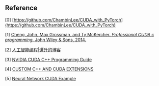 

## Reference
[0] [https://github.com/ChambinLee/CUDA_with_PyTorch](https://github.com/ChambinLee/CUDA_with_PyTorch)

[1] [Cheng, John, Max Grossman, and Ty McKercher. *Professional CUDA c programming*. John Wiley & Sons, 2014.](https://books.google.com.hk/books?hl=en&lr=&id=q3DvBQAAQBAJ&oi=fnd&pg=PR17&dq=Professional+CUDA+C+Programming&ots=Kio2_nzxI1&sig=wo3a06_kK3QepKxMsVHIG4qk3Hk&redir_esc=y&hl=zh-CN&sourceid=cndr#v=onepage&q=Professional%20CUDA%20C%20Programming&f=false)

[2] [人工智能编程|谭升的博客](https://face2ai.com/program-blog/#GPU%E7%BC%96%E7%A8%8B%EF%BC%88CUDA%EF%BC%89)

[3] [NVIDIA CUDA C++ Programming Guide](https://docs.nvidia.com/cuda/cuda-c-programming-guide/index.html)

[4] [CUSTOM C++ AND CUDA EXTENSIONS](https://pytorch.org/tutorials/advanced/cpp_extension.html)

[5] [Neural Network CUDA Example](https://github.com/godweiyang/NN-CUDA-Example)
